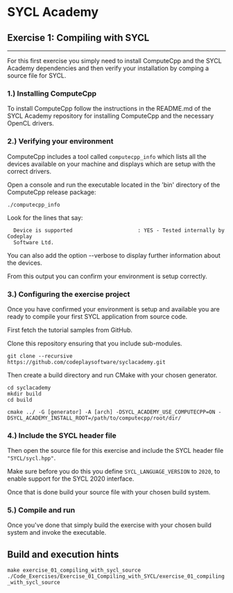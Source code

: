 # SYCL Academy

## Exercise 1: Compiling with SYCL

---

For this first exercise you simply need to install ComputeCpp and the SYCL
Academy dependencies and then verify your installation by comping a source file
for SYCL.

### 1.) Installing ComputeCpp

To install ComputeCpp follow the instructions in the README.md of the SYCL
Academy repository for installing ComputeCpp and the necessary OpenCL drivers.

### 2.) Verifying your environment

ComputeCpp includes a tool called `computecpp_info` which lists all the
devices available on your machine and displays which are setup with the correct
drivers.

Open a console and run the executable located in the 'bin' directory of the
ComputeCpp release package:

```
./computecpp_info
```

Look for the lines that say:
```
  Device is supported                     : YES - Tested internally by Codeplay
  Software Ltd.
```

You can also add the option --verbose to display further information about the
devices.

From this output you can confirm your environment is setup correctly.

### 3.) Configuring the exercise project

Once you have confirmed your environment is setup and available you are ready to
compile your first SYCL application from source code.

First fetch the tutorial samples from GitHub.

Clone this repository ensuring that you include sub-modules.

```
git clone --recursive https://github.com/codeplaysoftware/syclacademy.git
```

Then create a build directory and run CMake with your chosen generator.

```
cd syclacademy
mkdir build
cd build

cmake ../ -G [generator] -A [arch] -DSYCL_ACADEMY_USE_COMPUTECPP=ON -DSYCL_ACADEMY_INSTALL_ROOT=/path/to/computecpp/root/dir/
```

### 4.) Include the SYCL header file

Then open the source file for this exercise and include the SYCL header file
`"SYCL/sycl.hpp"`.

Make sure before you do this you define `SYCL_LANGUAGE_VERSION` to `2020`, to
enable support for the SYCL 2020 interface.

Once that is done build your source file with your chosen build system.

### 5.) Compile and run

Once you've done that simply build the exercise with your chosen build system
and invoke the executable.

## Build and execution hints

```make exercise_01_compiling_with_sycl_source```
```./Code_Exercises/Exercise_01_Compiling_with_SYCL/exercise_01_compiling_with_sycl_source```

